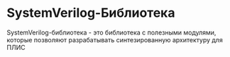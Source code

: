 # SystemVerilog-Библиотека
SystemVerilog-библиотека - это библиотека с полезными модулями, которые позволяют разрабатывать синтезированную архитектуру для ПЛИС
